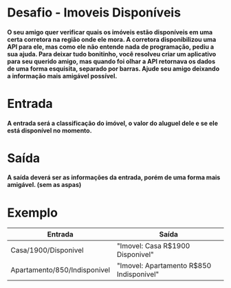 # Desafio - Imoveis Disponíveis
#### O seu amigo quer verificar quais os imóveis estão disponíveis em uma certa corretora na região onde ele mora. A corretora disponibilizou uma API para ele, mas como ele não entende nada de programação, pediu a sua ajuda. Para deixar tudo bonitinho, você resolveu criar um aplicativo para seu querido amigo, mas quando foi olhar a API retornava os dados de uma forma esquisita, separado por barras. Ajude seu amigo deixando a informação mais amigável possível.

# Entrada
#### A entrada será a classificação do imóvel, o valor do aluguel dele e se ele está disponível no momento.

# Saída
#### A saída deverá ser as informações da entrada, porém de uma forma mais amigável. (sem as aspas)

# Exemplo
| Entrada | Saída |
| ------ | --------|
| Casa/1900/Disponivel | "Imovel: Casa R$1900 Disponivel"  |
| Apartamento/850/Indisponivel | "Imovel: Apartamento R$850 Indisponivel" |
 
